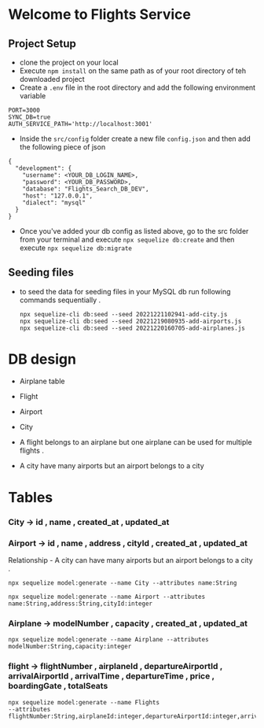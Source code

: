 # Welcome to Flights Service

## Project Setup
- clone the project on your local
- Execute `npm install` on the same path as of your root directory of teh downloaded project
- Create a `.env` file in the root directory and add the following environment variable
```
PORT=3000
SYNC_DB=true
AUTH_SERVICE_PATH='http://localhost:3001'
```

- Inside the `src/config` folder create a new file `config.json` and then add the following piece of json

```
{
  "development": {
    "username": <YOUR_DB_LOGIN_NAME>,
    "password": <YOUR_DB_PASSWORD>,
    "database": "Flights_Search_DB_DEV",
    "host": "127.0.0.1",
    "dialect": "mysql"
  }
}

```

- Once you've added your db config as listed above, go to the src folder from your terminal and execute `npx sequelize db:create`
and then execute `npx sequelize db:migrate`

## Seeding files 
- to seed the data for seeding files in your MySQL db run following commands sequentially . 

   `npx sequelize-cli db:seed --seed 20221221102941-add-city.js`\
   `npx sequelize-cli db:seed --seed 20221219080935-add-airports.js`\
   `npx sequelize-cli db:seed --seed 20221220160705-add-airplanes.js`
   
# DB design 

  - Airplane table   
  - Flight  
  - Airport
  - City 


- A flight belongs to an airplane but one airplane can be used for multiple flights . 
- A city have many airports but an airport belongs to a city 
 
# Tables

### City -> id , name , created_at , updated_at 

### Airport -> id , name , address , cityId , created_at , updated_at 

  Relationship - A city can have many airports but an airport belongs to a city .

 ```
 npx sequelize model:generate --name City --attributes name:String

 npx sequelize model:generate --name Airport --attributes name:String,address:String,cityId:integer
 ``` 

### Airplane -> modelNumber , capacity , created_at , updated_at 

```
npx sequelize model:generate --name Airplane --attributes modelNumber:String,capacity:integer
```

### flight -> flightNumber , airplaneId , departureAirportId , arrivalAirportId , arrivalTime , departureTime , price , boardingGate , totalSeats

```
npx sequelize model:generate --name Flights 
--attributes flightNumber:String,airplaneId:integer,departureAirportId:integer,arrivalAirportId:integer,arrivalTime:date,departureTime:date,price:integer,boardingGate:String,totalSeats:integer,price:integer
```

